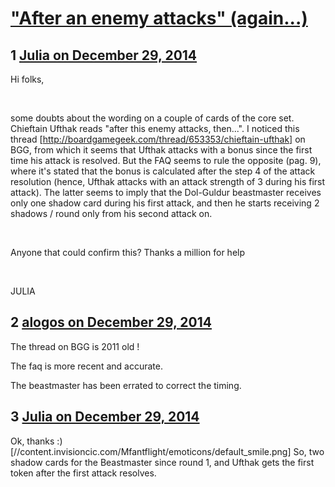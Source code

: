 # [&quot;After an enemy attacks&quot; (again...)](https://community.fantasyflightgames.com/topic/130175-after-an-enemy-attacks-again/)

## 1 [Julia on December 29, 2014](https://community.fantasyflightgames.com/topic/130175-after-an-enemy-attacks-again/?do=findComment&comment=1384445)

Hi folks,

 

some doubts about the wording on a couple of cards of the core set. Chieftain Ufthak reads "after this enemy attacks, then...". I noticed this thread [http://boardgamegeek.com/thread/653353/chieftain-ufthak] on BGG, from which it seems that Ufthak attacks with a bonus since the first time his attack is resolved. But the FAQ seems to rule the opposite (pag. 9), where it's stated that the bonus is calculated after the step 4 of the attack resolution (hence, Ufthak attacks with an attack strength of 3 during his first attack). The latter seems to imply that the Dol-Guldur beastmaster receives only one shadow card during his first attack, and then he starts receiving 2 shadows / round only from his second attack on.

 

Anyone that could confirm this? Thanks a million for help

 

JULIA

## 2 [alogos on December 29, 2014](https://community.fantasyflightgames.com/topic/130175-after-an-enemy-attacks-again/?do=findComment&comment=1384510)

The thread on BGG is 2011 old !

The faq is more recent and accurate.

The beastmaster has been errated to correct the timing.

## 3 [Julia on December 29, 2014](https://community.fantasyflightgames.com/topic/130175-after-an-enemy-attacks-again/?do=findComment&comment=1384520)

Ok, thanks :) [//content.invisioncic.com/Mfantflight/emoticons/default_smile.png] So, two shadow cards for the Beastmaster since round 1, and Ufthak gets the first token after the first attack resolves.

